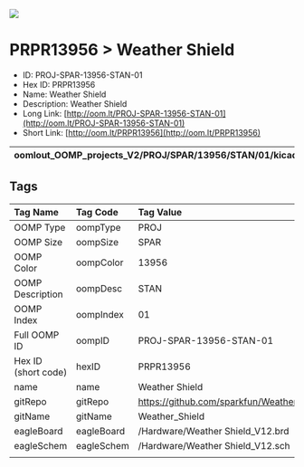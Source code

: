 


  
![][im]
# PRPR13956 > Weather Shield

- ID: PROJ-SPAR-13956-STAN-01
- Hex ID: PRPR13956
- Name: Weather Shield
- Description: Weather Shield
- Long Link: [http://oom.lt/PROJ-SPAR-13956-STAN-01](http://oom.lt/PROJ-SPAR-13956-STAN-01)
- Short Link: [http://oom.lt/PRPR13956](http://oom.lt/PRPR13956)
  

|oomlout_OOMP_projects_V2/PROJ/SPAR/13956/STAN/01/kicadPcb3dFront.png|oomlout_OOMP_projects_V2/PROJ/SPAR/13956/STAN/01/kicadPcb3dBack.png|oomlout_OOMP_projects_V2/PROJ/SPAR/13956/STAN/01/kicadPcb3d.png||
| :---: | :---: | :---: | :---: |

## Tags
  

|Tag Name|Tag Code|Tag Value|
| :--- | :--- | :--- |
|OOMP Type|oompType|PROJ|
|OOMP Size|oompSize|SPAR|
|OOMP Color|oompColor|13956|
|OOMP Description|oompDesc|STAN|
|OOMP Index|oompIndex|01|
|Full OOMP ID|oompID|PROJ-SPAR-13956-STAN-01|
|Hex ID (short code)|hexID|PRPR13956|
|name|name|Weather Shield|
|gitRepo|gitRepo|https://github.com/sparkfun/Weather_Shield|
|gitName|gitName|Weather_Shield|
|eagleBoard|eagleBoard|/Hardware/Weather Shield_V12.brd|
|eagleSchem|eagleSchem|/Hardware/Weather Shield_V12.sch|
||||



[im]: PROJ/SPAR/13956/STAN/01/kicadPcb3d_450.png
